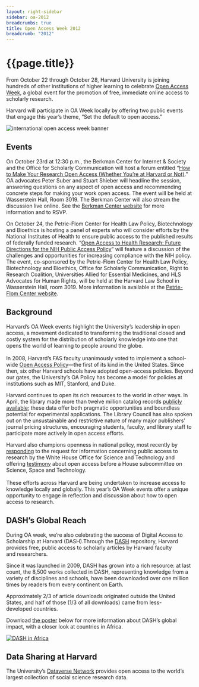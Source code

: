 ```yaml
---
layout: right-sidebar
sidebar: oa-2012
breadcrumbs: true
title: Open Access Week 2012
breadcrumb: "2012"
---
```

<h1 id="top" tabindex="-1" class="after-breadcrumb">{{page.title}}</h1>

<p>From October 22 through October 28, Harvard University is joining hundreds of other institutions of higher learning&nbsp;to celebrate <a href="http://www.openaccessweek.org/" target="_blank">Open Access Week</a>, a global event for the promotion of free, immediate online access to scholarly&nbsp;research.</p>
<p>Harvard will participate in OA Week locally by offering two public events that engage this year’s theme, “Set the default to open&nbsp;access.”&nbsp;</p>

<img class="img-responsive center-block" src="{{site.baseurl}}/assets/img/oaweek2012-600x60.jpg" alt="international open access week banner">

<h2>Events</h2>

<p>On October 23rd at 12:30 p.m., the Berkman Center for Internet &amp; Society and the Office for Scholarly Communication will host a forum entitled “<a href="http://cyber.law.harvard.edu/events/luncheon/2012/10/OAweek" target="_blank">How to Make Your Research Open Access (Whether You’re at Harvard or Not)</a>.” OA advocates Peter Suber and Stuart Shieber will headline the session, answering questions on any aspect of open access and recommending concrete steps for making your work open access. The event will be held at Wasserstein Hall, Room 3019. The Berkman Center will also stream the discussion live online. See the <a href="http://cyber.law.harvard.edu/events/luncheon/2012/10/OAweek" target="_blank">Berkman Center website</a> for more information and to RSVP.
</p>

<p> On October 24, the&nbsp;Petrie-Flom Center for Health Law Policy, Biotechnology and Bioethics&nbsp;is hosting a panel of experts who will consider efforts by the National Institutes of Health to ensure public access to the published results of federally funded research. “<a href="http://www.law.harvard.edu/programs/petrie-flom/events/index.html" target="_blank">Open Access to Health Research: Future Directions for the NIH Public Access Policy</a>” will feature a discussion of the challenges and opportunities for increasing compliance with the NIH policy. The event, co-sponsored by the&nbsp;</span>Petrie-Flom Center for Health Law Policy, Biotechnology and Bioethics,&nbsp;Office for Scholarly Communication, Right to Research Coalition, Universities Allied for Essential Medicines, and HLS Advocates for Human Rights, will be held at the Harvard Law School in Wasserstein Hall, room 3019. More information is available at the <a href="http://www.law.harvard.edu/programs/petrie-flom/events/index.html" target="_blank">Petrie-Flom Center website</a>.</p>

<h2>Background</h2>

<p>Harvard’s OA Week events highlight the University’s leadership in open access, a movement dedicated to transforming the traditional closed and costly system for the distribution of scholarly knowledge into one that opens the world of learning to people around the globe.<br> <br> In 2008, Harvard’s FAS faculty unanimously voted to implement a school-wide <a href="http://osc.hul.harvard.edu/policies">Open Access Policy</a>—the first of its kind in the United States. Since then, six other Harvard schools have adopted open-access policies. Beyond our gates, the University’s OA Policy has become a model for policies at institutions such as MIT, Stanford, and Duke.</p>

<p> Harvard continues to open its rich resources to the world in other ways. In April, the library made more than twelve million catalog records <a href="http://openmetadata.lib.harvard.edu/" target="_blank">publicly available</a>; these data offer both pragmatic opportunities and boundless potential for experimental applications. The Library Council has also spoken out on the unsustainable and restrictive nature of many major publishers’ journal pricing structures, encouraging students, faculty, and library staff to participate more actively in open access efforts.</p>

<p>Harvard also champions openness in national policy, most recently by <a href="http://osc.hul.harvard.edu/stp-rfi-response-january-2012">responding</a> to the request for information concerning public access to research by the White House Office for Science and Technology and offering <a href="http://nrs.harvard.edu/urn-3:HUL.InstRepos:8506869" target="_blank">testimony</a> about open access before a House subcommittee on Science, Space and Technology.<br> <br> These efforts across Harvard are being undertaken to increase access to knowledge locally and globally. This year’s OA Week events offer a unique opportunity to engage in reflection and discussion about how to open access to&nbsp;research.</p>

<h2>DASH’s Global Reach</h2>

<p>During OA week, we’re also celebrating the success of&nbsp;</span>Digital Access to Scholarship at Harvard (DASH).Through the&nbsp;<a href="http://dash.harvard.edu" target="_blank">DASH</a>&nbsp;repository,&nbsp;Harvard provides free, public access to scholarly articles by Harvard faculty and&nbsp;researchers.</p>

<p>Since it was launched in 2009, DASH has grown into a rich resource: at last count, the 8,500 works collected in DASH, representing knowledge from a variety of disciplines and schools, have been downloaded over one million times by readers from every continent on&nbsp;Earth.&nbsp;</p>
<p>Approximately 2/3 of article downloads originated outside the United States, and half of those (1/3 of all downloads) came from less-developed&nbsp;countries.</p>

<p>Download <a href="{{site.baseurl}}/assets/files/africa_DASH_final.pdf">the poster</a> below for more information about DASH’s global impact, with a closer look at countries in&nbsp;Africa.</p>

<a href="{{site.baseurl}}/assets/files/africa_DASH_final.pdf"><img class="img-responsive center-block" src="{{site.baseurl}}/assets/img/africa_DASH_final.png" alt="DASH in Africa " title="DASH in Africa"></a>

<h2>Data Sharing at Harvard</h2>

<p>The University’s&nbsp;<a href="http://dvn.iq.harvard.edu/dvn/" target="_blank">Dataverse Network</a></span>&nbsp;provides open access to the world’s largest collection of social science research&nbsp;data.&nbsp;&nbsp;</p>
